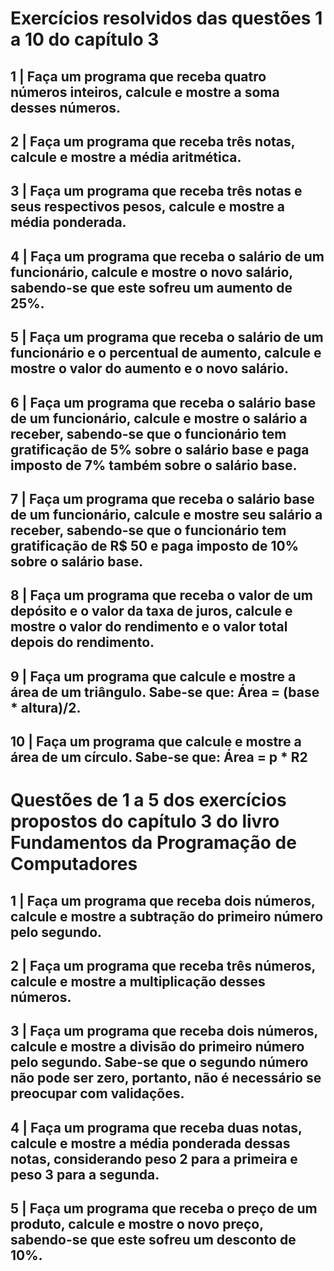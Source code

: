 # Exercícios resolvidos das questões 1 a 10 do capítulo 3
##  1 | Faça um programa que receba quatro números inteiros, calcule e mostre a soma desses números.
##  2 | Faça um programa que receba três notas, calcule e mostre a média aritmética.
##  3 | Faça um programa que receba três notas e seus respectivos pesos, calcule e mostre a média ponderada.
##  4 | Faça um programa que receba o salário de um funcionário, calcule e mostre o novo salário, sabendo-se que este sofreu um aumento de 25%.
##  5 | Faça um programa que receba o salário de um funcionário e o percentual de aumento, calcule e mostre o valor do aumento e o novo salário.
##  6 | Faça um programa que receba o salário base de um funcionário, calcule e mostre o salário a receber, sabendo-se que o funcionário tem gratificação de 5% sobre o salário base e paga imposto de 7% também sobre o salário base.
##  7 | Faça um programa que receba o salário base de um funcionário, calcule e mostre seu salário a receber, sabendo-se que o funcionário tem gratificação de R$ 50 e paga imposto de 10% sobre o salário base.
##  8 | Faça um programa que receba o valor de um depósito e o valor da taxa de juros, calcule e mostre o valor do rendimento e o valor total depois do rendimento.
##  9 | Faça um programa que calcule e mostre a área de um triângulo. Sabe-se que: Área = (base * altura)/2.
## 10 | Faça um programa que calcule e mostre a área de um círculo. Sabe-se que: Área = p * R2


# Questões de 1 a 5 dos exercícios propostos do capítulo 3 do livro Fundamentos da Programação de Computadores

## 1 | Faça um programa que receba dois números, calcule e mostre a subtração do primeiro número pelo segundo.
## 2 | Faça um programa que receba três números, calcule e mostre a multiplicação desses números.
## 3 | Faça um programa que receba dois números, calcule e mostre a divisão do primeiro número pelo segundo. Sabe-se que o segundo número não pode ser zero, portanto, não é necessário se preocupar com validações.
## 4 | Faça um programa que receba duas notas, calcule e mostre a média ponderada dessas notas, considerando peso 2 para a primeira e peso 3 para a segunda.
## 5 | Faça um programa que receba o preço de um produto, calcule e mostre o novo preço, sabendo-se que este sofreu um desconto de 10%.
